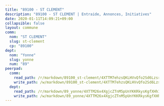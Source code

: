 ```yaml
---
title: "89100 - ST CLEMENT"
description: "89100 - ST CLEMENT | Entraide, Annonces, Initiatives"
date: 2020-01-11T14:09:21+09:00
collapsible: false
layout: commune
comm:
  nom: "ST CLEMENT"
  slug: st-clement
  cp: "89100"
dept:
  nom: "Yonne"
  slug: yonne
  num: "89"
peerpad:
  comm:
    read_path: /r/markdown/89100_st-clement/4XTTM7ehzsQKLHVvQfo2Sd6LzsrhrChGjc7A5FciexdQeVUDa
    write_path: /w/markdown/89100_st-clement/4XTTM7ehzsQKLHVvQfo2Sd6LzsrhrChGjc7A5FciexdQeVUDa-K3TgUiDiwxNuF1v3zb6hbBEyBCRB8S2MLkxL7szdPa4pyToZBsUcv2jSwEu1k3insCvgJmxMmfViVuAQ8x8AJctGHTd2H5RAUzsiTS6ybRZpYchzHXYQ5sjwb43ggdPdk23LZHbJ
  dept:
    read_path: /r/markdown/89_yonne/4XTTM26x4XgjcZTnM5pUnYKKRkysKgfXHh1wiigoPHqn9LDKB
    write_path: /w/markdown/89_yonne/4XTTM26x4XgjcZTnM5pUnYKKRkysKgfXHh1wiigoPHqn9LDKB-K3TgU4xaMVqzoRnPJNyddApuMoWvJyHL35bzooauYvdhG3MLg3ikjpoueq9BDtqVP4hJBQxpPxix2gohzXyST9tZPnEkyXpDMdHiAFpx7EU6e8WgvFk7NPsBQepM8o13bG9dyqq7
---
```


